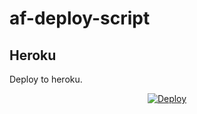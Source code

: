 # af-deploy-script

<!-- ## Railway

[![Deploy on Railway](https://railway.app/button.svg)](https://railway.app/new/template?template=)
<br> -->

## Heroku

Deploy to heroku.
<p align="center">
<a href="https://heroku.com/deploy?template=https://github.com/bossstory/af-deploy-script">
  <img src="https://www.herokucdn.com/deploy/button.svg" alt="Deploy">
</a>
</p>

